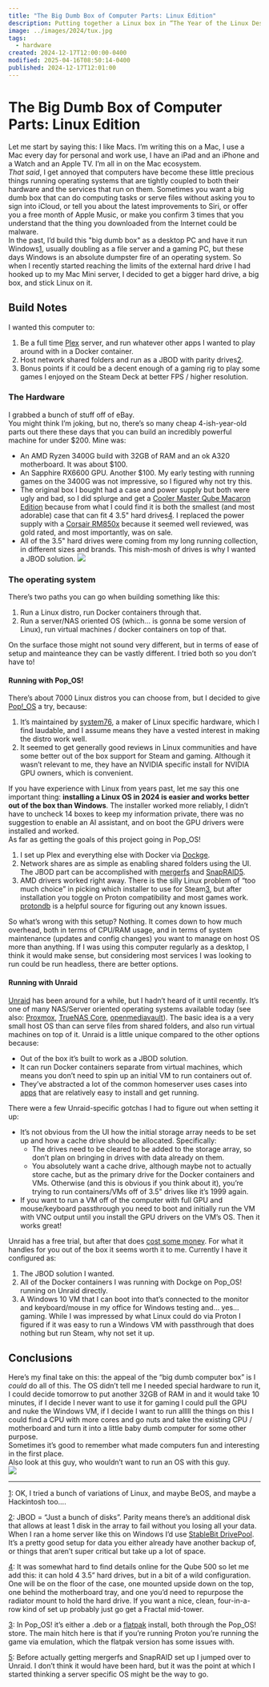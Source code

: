 ```yaml
---
title: "The Big Dumb Box of Computer Parts: Linux Edition"
description: Putting together a Linux box in “The Year of the Linux Desktop” - 1.
image: ../images/2024/tux.jpg
tags:
  - hardware
created: 2024-12-17T12:00:00-0400
modified: 2025-04-16T08:50:14-0400
published: 2024-12-17T12:01:00
---
```

# The Big Dumb Box of Computer Parts: Linux Edition
Let me start by saying this: I like Macs. I’m writing this on a Mac, I use a Mac every day for personal and work use, I have an iPad and an iPhone and a Watch and an Apple TV. I’m all in on the Mac ecosystem.  
_That said_, I get annoyed that computers have become these little precious things running operating systems that are tightly coupled to both their hardware and the services that run on them. Sometimes you want a big dumb box that can do computing tasks or serve files without asking you to sign into iCloud, or tell you about the latest improvements to Siri, or offer you a free month of Apple Music, or make you confirm 3 times that you understand that the thing you downloaded from the Internet could be malware.  
In the past, I’d build this "big dumb box" as a desktop PC and have it run Windows[1](#fn:1), usually doubling as a file server and a gaming PC, but these days Windows is an absolute dumpster fire of an operating system. So when I recently started reaching the limits of the external hard drive I had hooked up to my Mac Mini server, I decided to get a bigger hard drive, a big box, and stick Linux on it.

## Build Notes

I wanted this computer to:

1.  Be a full time [Plex](https://www.plex.tv) server, and run whatever other apps I wanted to play around with in a Docker container.
2.  Host network shared folders and run as a JBOD with parity drives[2](#fn:2).
3.  Bonus points if it could be a decent enough of a gaming rig to play some games I enjoyed on the Steam Deck at better FPS / higher resolution.

### The Hardware

I grabbed a bunch of stuff off of eBay.  
You might think I’m joking, but no, there’s so many cheap 4-ish-year-old parts out there these days that you can build an incredibly powerful machine for under $200. Mine was:

*   An AMD Ryzen 3400G build with 32GB of RAM and an ok A320 motherboard. It was about $100.
*   An Sapphire RX6600 GPU. Another $100. My early testing with running games on the 3400G was not impressive, so I figured why not try this.
*   The original box I bought had a case and power supply but both were ugly and bad, so I did splurge and get a [Cooler Master Qube Macaron Edition](https://www.coolermaster.com/en-global/products/qube-500-flatpack-macaron-edition/) because from what I could find it is both the smallest (and most adorable) case that can fit 4 3.5" hard drives[4](#fn:4). I replaced the power supply with a [Corsair RM850x](https://www.corsair.com/us/en/p/psu/cp-9020270-na/rmx-series-rm850x-fully-modular-power-supply-cp-9020270-na) because it seemed well reviewed, was gold rated, and most importantly, was on sale.
*   All of the 3.5" hard drives were coming from my long running collection, in different sizes and brands. This mish-mosh of drives is why I wanted a JBOD solution.
![](../images/2025/qube.png)
### The operating system

There’s two paths you can go when building something like this:

1.  Run a Linux distro, run Docker containers through that.
2.  Run a server/NAS oriented OS (which… is gonna be some version of Linux), run virtual machines / docker containers on top of that.

On the surface those might not sound very different, but in terms of ease of setup and mainteance they can be vastly different. I tried both so you don’t have to!

#### Running with Pop\_OS!

There’s about 7000 Linux distros you can choose from, but I decided to give [Pop!\_OS](https://pop.system76.com) a try, because:

1.  It’s maintained by [system76](https://system76.com), a maker of Linux specific hardware, which I find laudable, and I assume means they have a vested interest in making the distro work well.
2.  It seemed to get generally good reviews in Linux communities and have some better out of the box support for Steam and gaming. Although it wasn’t relevant to me, they have an NVIDIA specific install for NVIDIA GPU owners, which is convenient.

If you have experience with Linux from years past, let me say this one important thing: **installing a Linux OS in 2024 is easier and works better out of the box than Windows**. The installer worked more reliably, I didn’t have to uncheck 14 boxes to keep my information private, there was no suggestion to enable an AI assistant, and on boot the GPU drivers were installed and worked.  
As far as getting the goals of this project going in Pop\_OS!

1.  I set up Plex and everything else with Docker via [Dockge](https://github.com/louislam/dockge).
2.  Network shares are as simple as enabling shared folders using the UI. The JBOD part can be accomplished with [mergerfs](https://github.com/trapexit/mergerfs) and [SnapRAID](https://www.snapraid.it)[5](#fn:5).
3.  AMD drivers worked right away. There is the silly Linux problem of “too much choice” in picking which installer to use for Steam[3](#fn:3), but after installation you toggle on Proton compatibility and most games work. [protondb](https://www.protondb.com) is a helpful source for figuring out any known issues.

So what’s wrong with this setup? Nothing. It comes down to how much overhead, both in terms of CPU/RAM usage, and in terms of system maintenance (updates and config changes) you want to manage on host OS more than anything. If I was using this computer regularly as a desktop, I think it would make sense, but considering most services I was looking to run could be run headless, there are better options.

#### Running with Unraid

[Unraid](https://unraid.net) has been around for a while, but I hadn’t heard of it until recently. It’s one of many NAS/Server oriented operating systems available today (see also: [Proxmox](https://www.proxmox.com/en/), [TrueNAS Core](https://www.truenas.com/truenas-core/), [openmediavault](https://www.openmediavault.org)). The basic idea is a a very small host OS than can serve files from shared folders, and also run virtual machines on top of it. Unraid is a little unique compared to the other options because:

*   Out of the box it’s built to work as a JBOD solution.
*   It can run Docker containers separate from virtual machines, which means you don’t need to spin up an initial VM to run containers out of.
*   They’ve abstracted a lot of the common homeserver uses cases into [apps](https://unraid.net/community) that are relatively easy to install and get running.

There were a few Unraid-specific gotchas I had to figure out when setting it up:

*   It’s not obvious from the UI how the initial storage array needs to be set up and how a cache drive should be allocated. Specifically:
    *   The drives need to be cleared to be added to the storage array, so don’t plan on bringing in drives with data already on them.
    *   You absolutely want a cache drive, although maybe not to actually store cache, but as the primary drive for the Docker containers and VMs. Otherwise (and this is obvious if you think about it), you’re trying to run containers/VMs off of 3.5" drives like it’s 1999 again.
*   If you want to run a VM off of the computer with full GPU and mouse/keyboard passthrough you need to boot and initially run the VM with VNC output until you install the GPU drivers on the VM’s OS. Then it works great!

Unraid has a free trial, but after that does [cost some money](https://unraid.net/pricing). For what it handles for you out of the box it seems worth it to me. Currently I have it configured as:

1.  The JBOD solution I wanted.
2.  All of the Docker containers I was running with Dockge on Pop\_OS! running on Unraid directly.
3.  A Windows 10 VM that I can boot into that’s connected to the monitor and keyboard/mouse in my office for Windows testing and… yes… gaming. While I was impressed by what Linux could do via Proton I figured if it was easy to run a Windows VM with passthrough that does nothing but run Steam, why not set it up.

## Conclusions

Here’s my final take on this: the appeal of the “big dumb computer box” is I _could_ do all of this. The OS didn’t tell me I needed special hardware to run it, I could decide tomorrow to put another 32GB of RAM in and it would take 10 minutes, if I decide I never want to use it for gaming I could pull the GPU and nuke the Windows VM, if I decide I want to run alllll the things on this I could find a CPU with more cores and go nuts and take the existing CPU / motherboard and turn it into a little baby dumb computer for some other purpose.  
Sometimes it’s good to remember what made computers fun and interesting in the first place.  
Also look at this guy, who wouldn’t want to run an OS with this guy.  
![](../images/2025/tuxwaddle.gif)
* * *

  
  

[1](#fnref:1): OK, I tried a bunch of variations of Linux, and maybe BeOS, and maybe a Hackintosh too....  

[2](#fnref:2): JBOD = “Just a bunch of disks”. Parity means there’s an additional disk that allows at least 1 disk in the array to fail without you losing all your data. When I ran a home server like this on Windows I’d use [StableBit DrivePool](https://stablebit.com/DrivePool). It’s a pretty good setup for data you either already have another backup of, or things that aren’t super critical but take up a lot of space.  

[4](#fnref:4): It was somewhat hard to find details online for the Qube 500 so let me add this: it can hold 4 3.5” hard drives, but in a bit of a wild configuration. One will be on the floor of the case, one mounted upside down on the top, one behind the motherboard tray, and one you’d need to repurpose the radiator mount to hold the hard drive. If you want a nice, clean, four-in-a-row kind of set up probably just go get a Fractal mid-tower.  

[3](#fnref:3): In Pop\_OS! it’s either a .deb or a [flatpak](https://flatpak.org) install, both through the Pop\_OS! store. The main hitch here is that if you’re running Proton you’re running the game via emulation, which the flatpak version has some issues with.  

[5](#fnref:5): Before actually getting mergerfs and SnapRAID set up I jumped over to Unraid. I don’t think it would have been hard, but it was the point at which I started thinking a server specific OS might be the way to go.